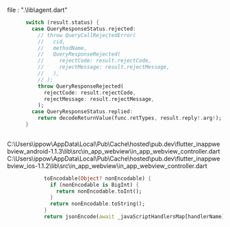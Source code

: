 file : ".\lib\agent.dart"

``` dart
      switch (result.status) {
        case QueryResponseStatus.rejected:
          // throw QueryCallRejectedError(
          //   cid,
          //   methodName,
          //   QueryResponseRejected(
          //     rejectCode: result.rejectCode,
          //     rejectMessage: result.rejectMessage,
          //   ),
          // );
          throw QueryResponseRejected(
            rejectCode: result.rejectCode,
            rejectMessage: result.rejectMessage,
          );
        case QueryResponseStatus.replied:
          return decodeReturnValue(func.retTypes, result.reply!.arg!);
      }
      
```


C:\Users\ippow\AppData\Local\Pub\Cache\hosted\pub.dev\flutter_inappwebview_android-1.1.3\lib\src\in_app_webview\in_app_webview_controller.dart
C:\Users\ippow\AppData\Local\Pub\Cache\hosted\pub.dev\flutter_inappwebview_ios-1.1.2\lib\src\in_app_webview\in_app_webview_controller.dart

``` dart
            toEncodable(Object? nonEncodable) {
              if (nonEncodable is BigInt) {
                return nonEncodable.toInt();
              }
              return nonEncodable.toString();
            }
            return jsonEncode(await _javaScriptHandlersMap[handlerName]!(args), toEncodable: toEncodable);
```